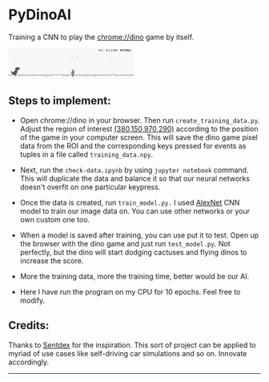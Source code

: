 
# PyDinoAI

Training a CNN to play the [chrome://dino](chrome://dino) game by itself.

![Demo](https://raw.githubusercontent.com/Aniruddha-Tapas/PyDinoAI/master/dino.gif)

## Steps to implement: 

* Open chrome://dino in your browser. Then run `create_training_data.py`. Adjust the region of interest [(380,150,970,290)](https://github.com/Applied-Programming/PyDinoAI/blob/master/create_training_data.py#L64) according to the position of the game in your computer screen. This will save the dino game pixel data from the ROI and the corresponding keys pressed for events as tuples in a file called `training_data.npy`.

* Next, run the `check-data.ipynb` by using `jupyter notebook` command. This will duplicate the data and balance it so that our neural networks doesn't overfit on one particular keypress.

* Once the data is created, run `train_model.py.` I used [AlexNet](https://github.com/BVLC/caffe/tree/master/models/bvlc_alexnet) CNN model to train our image data on. You can use other networks or your own custom one too. 

* When a model is saved after training, you can use put it to test. Open up the browser with the dino game and just run `test_model.py`. Not perfectly, but the dino will start dodging cactuses and flying dinos to increase the score.

* More the training data, more the training time, better would be our AI.

* Here I have run the program on my CPU for 10 epochs. Feel free to modify.

## Credits:

Thanks to [Sentdex](https://github.com/Sentdex) for the inspiration. This sort of project can be applied to myriad of use cases like self-driving car simulations and so on. Innovate accordingly.

<hr>
